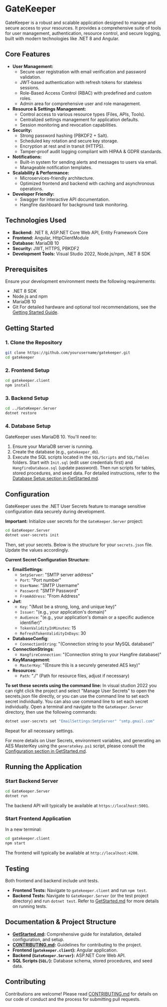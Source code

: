 # GateKeeper

GateKeeper is a robust and scalable application designed to manage and secure access to your resources. It provides a comprehensive suite of tools for user management, authentication, resource control, and secure logging, built with modern technologies like .NET 8 and Angular.

## Core Features

  * **User Management:**
      * Secure user registration with email verification and password validation.
      * JWT-based authentication with refresh tokens for stateless sessions.
      * Role-Based Access Control (RBAC) with predefined and custom roles.
      * Admin area for comprehensive user and role management.
  * **Resource & Settings Management:**
      * Control access to various resource types (Files, APIs, Tools).
      * Centralized settings management for application defaults.
      * Session monitoring and revocation capabilities.
  * **Security:**
      * Strong password hashing (PBKDF2 + Salt).
      * Scheduled key rotation and secure key storage.
      * Encryption at rest and in transit (HTTPS).
      * Tamper-proof audit logging compliant with HIPAA & GDPR standards.
  * **Notifications:**
      * Built-in system for sending alerts and messages to users via email.
      * Manageable notification templates.
  * **Scalability & Performance:**
      * Microservices-friendly architecture.
      * Optimized frontend and backend with caching and asynchronous operations.
  * **Developer Friendly:**
      * Swagger for interactive API documentation.
      * Hangfire dashboard for background task monitoring.

## Technologies Used

  * **Backend:** .NET 8, ASP.NET Core Web API, Entity Framework Core
  * **Frontend:** Angular, HttpClientModule
  * **Database:** MariaDB 10
  * **Security:** JWT, HTTPS, PBKDF2
  * **Development Tools:** Visual Studio 2022, Node.js/npm, .NET 8 SDK

## Prerequisites

Ensure your development environment meets the following requirements:

  * .NET 8 SDK
  * Node.js and npm
  * MariaDB 10
  * Git
    For detailed hardware and optional tool recommendations, see the [Getting Started Guide](https://www.google.com/search?q=GetStarted.md).

## Getting Started

### 1\. Clone the Repository

```bash
git clone https://github.com/yourusername/gatekeeper.git
cd gatekeeper
```

### 2\. Frontend Setup

```bash
cd gatekeeper.client
npm install
```

### 3\. Backend Setup

```bash
cd ../GateKeeper.Server
dotnet restore
```

### 4\. Database Setup

GateKeeper uses MariaDB 10. You'll need to:

1.  Ensure your MariaDB server is running.
2.  Create the database (e.g., `gatekeeper_db`).
3.  Execute the SQL scripts located in the `SQL/Scripts` and `SQL/Tables` folders. Start with `Init.sql` (edit user credentials first) and `HangfireDatabase.sql` (update password). Then run scripts for tables, stored procedures, and seed data.
    For detailed instructions, refer to the [Database Setup section in GetStarted.md](https://www.google.com/search?q=GetStarted.md%23database-setup).

## Configuration

GateKeeper uses the .NET User Secrets feature to manage sensitive configuration data securely during development.

**Important:** Initialize user secrets for the `GateKeeper.Server` project:

```bash
cd GateKeeper.Server
dotnet user-secrets init
```

Then, set your secrets. Below is the structure for your `secrets.json` file. Update the values accordingly.

**Current Secret Configuration Structure:**

  * **EmailSettings**:
      * `SmtpServer`: "SMTP server address"
      * `Port`: "Port number"
      * `UserName`: "SMTP Username"
      * `Password`: "SMTP Password" 
      * `FromAddress`: "From Address"
  * **Jwt**:
      * `Key`: "(Must be a strong, long, and unique key)" 
      * `Issuer`: "(e.g., your application's domain)" 
      * `Audience`: "(e.g., your application's domain or a specific audience identifier)" 
      * `TokenValidityInMinutes`: 15
      * `RefreshTokenValidityInDays`: 30
  * **DatabaseConfig**:
      * `ConnectionString`: "(Connection string to your MySQL database)"
  * **ConnectionStrings**:
      * `HangfireConnection`: "(Connection string to your Hangfire database)"
  * **KeyManagement**:
      * `MasterKey`: "(Ensure this is a securely generated AES key)"
  * **Resources**:
      * `Path`: "./" (Path for resource files, adjust if necessary)

**To set these secrets using the command line:**
In visual studion 2022 you can right click the project and select "Manage User Secrets" to open the secrets.json file directly, or you can use the command line to set each secret individually.
You can also use command line to set each secret individually. Open a terminal and navigate to the `GateKeeper.Server` directory, then use the following commands:

```bash
dotnet user-secrets set "EmailSettings:SmtpServer" "smtp.gmail.com"
```

Repeat for all necessary settings.

For more details on User Secrets, environment variables, and generating an AES MasterKey using the `generatekey.ps1` script, please consult the [Configuration section in GetStarted.md](https://www.google.com/search?q=GetStarted.md%23configuration).

## Running the Application

### Start Backend Server

```bash
cd GateKeeper.Server
dotnet run
```

The backend API will typically be available at `https://localhost:5001`.

### Start Frontend Application

In a new terminal:

```bash
cd gatekeeper.client
npm start
```

The frontend will typically be available at `http://localhost:4200`.

## Testing

Both frontend and backend include unit tests.

  * **Frontend Tests:** Navigate to `gatekeeper.client` and run `npm test`.
  * **Backend Tests:** Navigate to `GateKeeper.Server` (or the test project directory) and run `dotnet test`.
    Refer to [GetStarted.md](https://www.google.com/search?q=GetStarted.md%23testing) for more details on running tests.

## Documentation & Project Structure

  * **[GetStarted.md](https://www.google.com/search?q=GetStarted.md):** Comprehensive guide for installation, detailed configuration, and setup.
  * **[CONTRIBUTING.md](https://www.google.com/search?q=CONTRIBUTING.md):** Guidelines for contributing to the project.
  * **Frontend (`gatekeeper.client`):** Angular application.
  * **Backend (`GateKeeper.Server`):** ASP.NET Core Web API.
  * **SQL Scripts (`SQL/`):** Database schema, stored procedures, and seed data.

## Contributing

Contributions are welcome\! Please read [CONTRIBUTING.md](https://www.google.com/search?q=CONTRIBUTING.md) for details on our code of conduct and the process for submitting pull requests.